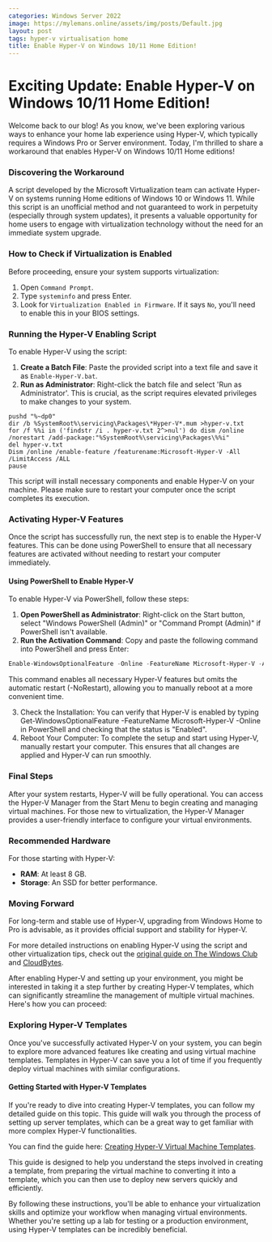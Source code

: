 ```yaml
---
categories: Windows Server 2022
image: https://mylemans.online/assets/img/posts/Default.jpg
layout: post
tags: hyper-v virtualisation home
title: Enable Hyper-V on Windows 10/11 Home Edition!
---
```



# Exciting Update: Enable Hyper-V on Windows 10/11 Home Edition!

Welcome back to our blog! As you know, we've been exploring various ways to enhance your home lab experience using Hyper-V, which typically requires a Windows Pro or Server environment. Today, I'm thrilled to share a workaround that enables Hyper-V on Windows 10/11 Home editions!

### Discovering the Workaround

A script developed by the Microsoft Virtualization team can activate Hyper-V on systems running Home editions of Windows 10 or Windows 11. While this script is an unofficial method and not guaranteed to work in perpetuity (especially through system updates), it presents a valuable opportunity for home users to engage with virtualization technology without the need for an immediate system upgrade.

### How to Check if Virtualization is Enabled

Before proceeding, ensure your system supports virtualization:
1. Open `Command Prompt`.
2. Type `systeminfo` and press Enter.
3. Look for `Virtualization Enabled in Firmware`. If it says `No`, you'll need to enable this in your BIOS settings.

### Running the Hyper-V Enabling Script

To enable Hyper-V using the script:
1. **Create a Batch File**: Paste the provided script into a text file and save it as `Enable-Hyper-V.bat`.
2. **Run as Administrator**: Right-click the batch file and select 'Run as Administrator'. This is crucial, as the script requires elevated privileges to make changes to your system.

```
pushd "%~dp0"
dir /b %SystemRoot%\servicing\Packages\*Hyper-V*.mum >hyper-v.txt
for /f %%i in ('findstr /i . hyper-v.txt 2^>nul') do dism /online /norestart /add-package:"%SystemRoot%\servicing\Packages\%%i"
del hyper-v.txt
Dism /online /enable-feature /featurename:Microsoft-Hyper-V -All /LimitAccess /ALL
pause
```

This script will install necessary components and enable Hyper-V on your machine. Please make sure to restart your computer once the script completes its execution.

### Activating Hyper-V Features

Once the script has successfully run, the next step is to enable the Hyper-V features. This can be done using PowerShell to ensure that all necessary features are activated without needing to restart your computer immediately.

#### Using PowerShell to Enable Hyper-V

To enable Hyper-V via PowerShell, follow these steps:

1. **Open PowerShell as Administrator**: Right-click on the Start button, select "Windows PowerShell (Admin)" or "Command Prompt (Admin)" if PowerShell isn't available.
2. **Run the Activation Command**: Copy and paste the following command into PowerShell and press Enter:

```powershell
Enable-WindowsOptionalFeature -Online -FeatureName Microsoft-Hyper-V -All -NoRestart
```

This command enables all necessary Hyper-V features but omits the automatic restart (-NoRestart), allowing you to manually reboot at a more convenient time.

3. Check the Installation: You can verify that Hyper-V is enabled by typing Get-WindowsOptionalFeature -FeatureName Microsoft-Hyper-V -Online in PowerShell and checking that the status is "Enabled".
4. Reboot Your Computer: To complete the setup and start using Hyper-V, manually restart your computer. This ensures that all changes are applied and Hyper-V can run smoothly.

### Final Steps

After your system restarts, Hyper-V will be fully operational. You can access the Hyper-V Manager from the Start Menu to begin creating and managing virtual machines. For those new to virtualization, the Hyper-V Manager provides a user-friendly interface to configure your virtual environments.

### Recommended Hardware

For those starting with Hyper-V:
- **RAM**: At least 8 GB.
- **Storage**: An SSD for better performance.

### Moving Forward

For long-term and stable use of Hyper-V, upgrading from Windows Home to Pro is advisable, as it provides official support and stability for Hyper-V.

For more detailed instructions on enabling Hyper-V using the script and other virtualization tips, check out the [original guide on The Windows Club](https://www.thewindowsclub.com/how-to-install-and-enable-hyper-v-on-windows-10-home) and [CloudBytes](https://cloudbytes.dev/snippets/enable-hyper-v-on-windows-1011-home).

After enabling Hyper-V and setting up your environment, you might be interested in taking it a step further by creating Hyper-V templates, which can significantly streamline the management of multiple virtual machines. Here's how you can proceed:

### Exploring Hyper-V Templates
Once you've successfully activated Hyper-V on your system, you can begin to explore more advanced features like creating and using virtual machine templates. Templates in Hyper-V can save you a lot of time if you frequently deploy virtual machines with similar configurations.

#### Getting Started with Hyper-V Templates
If you're ready to dive into creating Hyper-V templates, you can follow my detailed guide on this topic. This guide will walk you through the process of setting up server templates, which can be a great way to get familiar with more complex Hyper-V functionalities.

You can find the guide here: [Creating Hyper-V Virtual Machine Templates](https://mylemans.online/posts/Server2022-Hyper-V-VirtualMachineTemplates/).

This guide is designed to help you understand the steps involved in creating a template, from preparing the virtual machine to converting it into a template, which you can then use to deploy new servers quickly and efficiently.

By following these instructions, you'll be able to enhance your virtualization skills and optimize your workflow when managing virtual environments. Whether you're setting up a lab for testing or a production environment, using Hyper-V templates can be incredibly beneficial.

